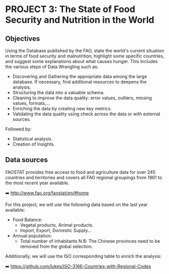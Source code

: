 # PROJECT 3: The State of Food Security and Nutrition in the World

## Objectives
Using the Database published by the FAO, state the world's current situation in terms of food security and malnutrition, highlight some specific countries, and suggest some explanations about what causes hunger. This includes the various steps of Data Wrangling such as:
- Discovering and Gathering the appropriate data among the large database. If necessary, find additional resources to deepens the analysis.
- Structuring the data into a valuable schema.
- Cleaning to improve the data quality: error values, outliers, missing values, formats,...
- Enriching the data by creating new key metrics.
- Validating the data quality using check across the data or with external sources.

Followed by:
- Statistical analysis.
- Creation of Insights.

## Data sources
FAOSTAT provides free access to food and agriculture data for over 245 countries and territories and covers all FAO regional groupings from 1961 to the most recent year available. 

➡️ http://www.fao.org/faostat/en/#home

For this project, we will use the following data based on the last year available:
- Food Balance:
    - Vegetal products, Animal products.
    - Import, Export, Domestic Supply...
- Annual population:
    - Total number of inhabitants
    N.B: The Chinese provinces need to be removed from the global selection.

Additionally, we will use the ISO corresponding table to enrich the analysis: 

➡️ https://github.com/lukes/ISO-3166-Countries-with-Regional-Codes
